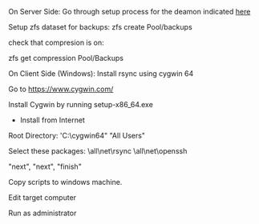 On Server Side:
Go through setup process for the deamon indicated [here](https://help.ubuntu.com/community/rsync#Configuration_of_the_rsync_Daemon)

Setup zfs dataset for backups:
zfs create Pool/backups

check that compresion is on:

zfs get compression Pool/Backups

On Client Side (Windows):
Install rsync using cygwin 64

Go to https://www.cygwin.com/

Install Cygwin by running setup-x86_64.exe
- Install from Internet

Root Directory: 'C:\cygwin64"
"All Users"

Select these packages:
\all\net\rsync 
\all\net\openssh 

"next", "next", "finish"

Copy scripts to windows machine.

Edit target computer

Run as administrator
